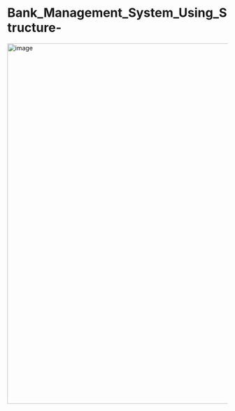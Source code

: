 # Bank_Management_System_Using_Structure-

<img width="1047" height="825" alt="image" src="https://github.com/user-attachments/assets/369e85ea-525d-43f0-a8c1-d4bb3e87448a" />
